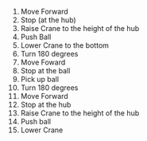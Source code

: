1. Move Forward 
2. Stop (at the hub)
3. Raise Crane to the height of the hub
4. Push Ball
5. Lower Crane to the bottom
6. Turn 180 degrees
7. Move Foward 
8. Stop at the ball
9. Pick up ball
10. Turn 180 degrees
11. Move Forward
12. Stop at the hub
13. Raise Crane to the height of the hub
14. Push ball
15. Lower Crane